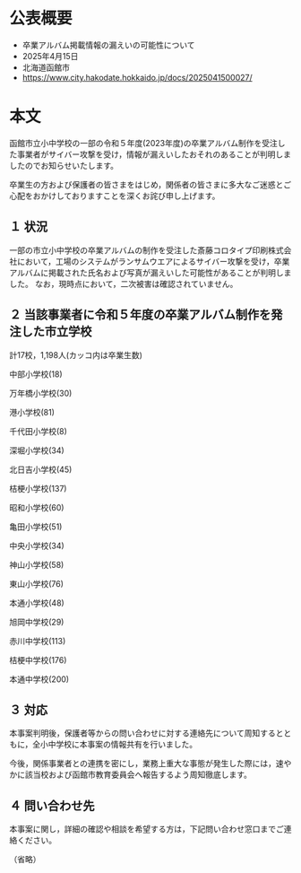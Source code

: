 # 公表概要
- 卒業アルバム掲載情報の漏えいの可能性について
- 2025年4月15日
- 北海道函館市
- https://www.city.hakodate.hokkaido.jp/docs/2025041500027/

# 本文
函館市立小中学校の一部の令和５年度(2023年度)の卒業アルバム制作を受注した事業者がサイバー攻撃を受け，情報が漏えいしたおそれのあることが判明しましたのでお知らせいたします。

卒業生の方および保護者の皆さまをはじめ，関係者の皆さまに多大なご迷惑とご心配をおかけしておりますことを深くお詫び申し上げます。

## １ 状況
一部の市立小中学校の卒業アルバムの制作を受注した斎藤コロタイプ印刷株式会社において，工場のシステムがランサムウエアによるサイバー攻撃を受け，卒業アルバムに掲載された氏名および写真が漏えいした可能性があることが判明しました。 なお，現時点において，二次被害は確認されていません。

 
## ２ 当該事業者に令和５年度の卒業アルバム制作を発注した市立学校
計17校，1,198人(カッコ内は卒業生数)

中部小学校(18)

万年橋小学校(30)

港小学校(81)

千代田小学校(8)

深堀小学校(34)

北日吉小学校(45)

桔梗小学校(137)

昭和小学校(60)

亀田小学校(51)

中央小学校(34)

神山小学校(58)

東山小学校(76)

本通小学校(48)

旭岡中学校(29)

赤川中学校(113)

桔梗中学校(176)

本通中学校(200)

 

## ３ 対応
本事案判明後，保護者等からの問い合わせに対する連絡先について周知するとともに，全小中学校に本事案の情報共有を行いました。

今後，関係事業者との連携を密にし，業務上重大な事態が発生した際には，速やかに該当校および函館市教育委員会へ報告するよう周知徹底します。

 

## ４ 問い合わせ先
本事案に関し，詳細の確認や相談を希望する方は，下記問い合わせ窓口までご連絡ください。

（省略）
